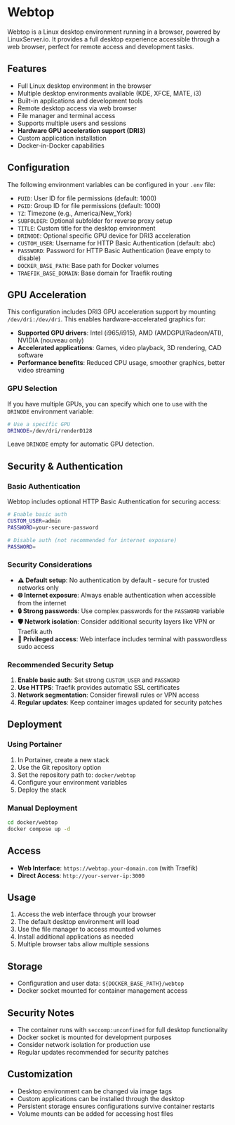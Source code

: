 # Webtop

Webtop is a Linux desktop environment running in a browser, powered by LinuxServer.io. It provides a full desktop experience accessible through a web browser, perfect for remote access and development tasks.

## Features

- Full Linux desktop environment in the browser
- Multiple desktop environments available (KDE, XFCE, MATE, i3)
- Built-in applications and development tools
- Remote desktop access via web browser
- File manager and terminal access
- Supports multiple users and sessions
- **Hardware GPU acceleration support (DRI3)**
- Custom application installation
- Docker-in-Docker capabilities

## Configuration

The following environment variables can be configured in your `.env` file:

- `PUID`: User ID for file permissions (default: 1000)
- `PGID`: Group ID for file permissions (default: 1000)
- `TZ`: Timezone (e.g., America/New_York)
- `SUBFOLDER`: Optional subfolder for reverse proxy setup
- `TITLE`: Custom title for the desktop environment
- `DRINODE`: Optional specific GPU device for DRI3 acceleration
- `CUSTOM_USER`: Username for HTTP Basic Authentication (default: abc)
- `PASSWORD`: Password for HTTP Basic Authentication (leave empty to disable)
- `DOCKER_BASE_PATH`: Base path for Docker volumes
- `TRAEFIK_BASE_DOMAIN`: Base domain for Traefik routing

## GPU Acceleration

This configuration includes DRI3 GPU acceleration support by mounting `/dev/dri:/dev/dri`. This enables hardware-accelerated graphics for:

- **Supported GPU drivers**: Intel (i965/i915), AMD (AMDGPU/Radeon/ATI), NVIDIA (nouveau only)
- **Accelerated applications**: Games, video playback, 3D rendering, CAD software
- **Performance benefits**: Reduced CPU usage, smoother graphics, better video streaming

### GPU Selection
If you have multiple GPUs, you can specify which one to use with the `DRINODE` environment variable:
```bash
# Use a specific GPU
DRINODE=/dev/dri/renderD128
```

Leave `DRINODE` empty for automatic GPU detection.

## Security & Authentication

### Basic Authentication
Webtop includes optional HTTP Basic Authentication for securing access:

```bash
# Enable basic auth
CUSTOM_USER=admin
PASSWORD=your-secure-password

# Disable auth (not recommended for internet exposure)  
PASSWORD=
```

### Security Considerations
- **⚠️ Default setup**: No authentication by default - secure for trusted networks only
- **🌐 Internet exposure**: Always enable authentication when accessible from the internet
- **🔒 Strong passwords**: Use complex passwords for the `PASSWORD` variable
- **🛡️ Network isolation**: Consider additional security layers like VPN or Traefik auth
- **🔑 Privileged access**: Web interface includes terminal with passwordless sudo access

### Recommended Security Setup
1. **Enable basic auth**: Set strong `CUSTOM_USER` and `PASSWORD`
2. **Use HTTPS**: Traefik provides automatic SSL certificates
3. **Network segmentation**: Consider firewall rules or VPN access
4. **Regular updates**: Keep container images updated for security patches

## Deployment

### Using Portainer
1. In Portainer, create a new stack
2. Use the Git repository option
3. Set the repository path to: `docker/webtop`
4. Configure your environment variables
5. Deploy the stack

### Manual Deployment
```bash
cd docker/webtop
docker compose up -d
```

## Access

- **Web Interface**: `https://webtop.your-domain.com` (with Traefik)
- **Direct Access**: `http://your-server-ip:3000`

## Usage

1. Access the web interface through your browser
2. The default desktop environment will load
3. Use the file manager to access mounted volumes
4. Install additional applications as needed
5. Multiple browser tabs allow multiple sessions

## Storage

- Configuration and user data: `${DOCKER_BASE_PATH}/webtop`
- Docker socket mounted for container management access

## Security Notes

- The container runs with `seccomp:unconfined` for full desktop functionality
- Docker socket is mounted for development purposes
- Consider network isolation for production use
- Regular updates recommended for security patches

## Customization

- Desktop environment can be changed via image tags
- Custom applications can be installed through the desktop
- Persistent storage ensures configurations survive container restarts
- Volume mounts can be added for accessing host files
